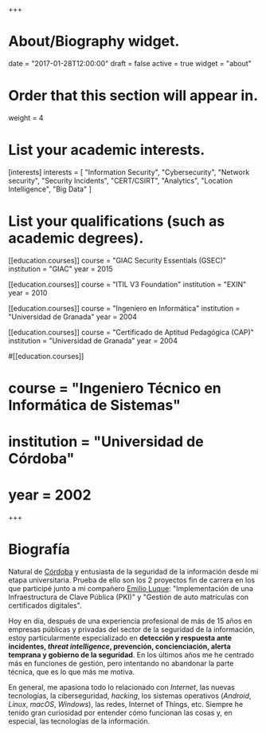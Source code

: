 +++
# About/Biography widget.

date = "2017-01-28T12:00:00"
draft = false
active = true
widget = "about"

# Order that this section will appear in.
weight = 4

# List your academic interests.
[interests]
  interests = [
    "Information Security",
    "Cybersecurity",
    "Network security",
    "Security Incidents",
    "CERT/CSIRT",
    "Analytics",
    "Location Intelligence",
    "Big Data"
  ]

# List your qualifications (such as academic degrees).
[[education.courses]]
  course = "GIAC Security Essentials (GSEC)"
  institution = "GIAC"
  year = 2015

[[education.courses]]
  course = "ITIL V3 Foundation"
  institution = "EXIN"
  year = 2010

[[education.courses]]
  course = "Ingeniero en Informática"
  institution = "Universidad de Granada"
  year = 2004

[[education.courses]]
  course = "Certificado de Aptitud Pedagógica (CAP)"
  institution = "Universidad de Granada"
  year = 2004

#[[education.courses]]
#  course = "Ingeniero Técnico en Informática de Sistemas"
#  institution = "Universidad de Córdoba"
#  year = 2002
 
+++

# Biografía

Natural de [Córdoba](http://www.turismodecordoba.org/) y entusiasta de la seguridad de la información desde mi etapa universitaria. Prueba de ello son los 2 proyectos fin de carrera en los que participé junto a mi compañero [Emilio Luque](https://es.linkedin.com/in/emilio-luque-linares-365238175): "Implementación de una Infraestructura de Clave Pública (PKI)" y "Gestión de auto matrículas con certificados digitales".

Hoy en día, después de una experiencia profesional de más de 15 años en empresas públicas y privadas del sector de la seguridad de la información, estoy particularmente especializado en **detección y respuesta ante incidentes, *threat intelligence*, prevención, concienciación, alerta temprana y gobierno de la seguridad**. En los últimos años me he centrado más en funciones de gestión, pero intentando no abandonar la parte técnica, que es lo que más me motiva.

En general, me apasiona todo lo relacionado con *Internet*, las nuevas tecnologías, la ciberseguridad, *hacking*, los sistemas operativos (*Android*, *Linux*, *macOS*, *Windows*), las redes, Internet of Things, etc. Siempre he tenido gran curiosidad por entender cómo funcionan las cosas y, en especial, las tecnologías de la información.
